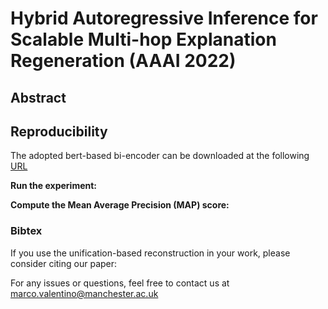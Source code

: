 # Hybrid Autoregressive Inference for Scalable Multi-hop Explanation Regeneration (AAAI 2022)

## Abstract

## Reproducibility

The adopted bert-based bi-encoder can be downloaded at the following [URL](https://drive.google.com/file/d/1iz38q8EIYZdO9U7mAMVz1qUprU8jmEwI/view?usp=sharing)

**Run the experiment:**

**Compute the Mean Average Precision (MAP) score:** 

### Bibtex
If you use the unification-based reconstruction in your work, please consider citing our paper:


For any issues or questions, feel free to contact us at marco.valentino@manchester.ac.uk
